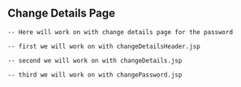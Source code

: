 ## Change Details Page

    -- Here will work on with change details page for the password

    -- first we will work on with changeDetailsHeader.jsp

    -- second we will work on with changeDetails.jsp

    -- third we will work on with changePassword.jsp
